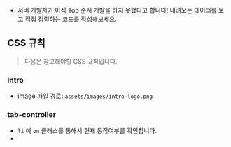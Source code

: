 - 서버 개발자가 아직 Top 순서 개발을 하지 못했다고 합니다! 내려오는 데이터를 보고 직접 정렬하는 코드를 작성해보세요.


## CSS 규칙

> 다음은 참고해야할 CSS 규칙입니다.

### Intro
- image 파일 경로: `assets/images/intro-logo.png`

### tab-controller
- `li` 에 `on` 클래스를 통해서 현재 동작여부를 확인합니다.
- 
